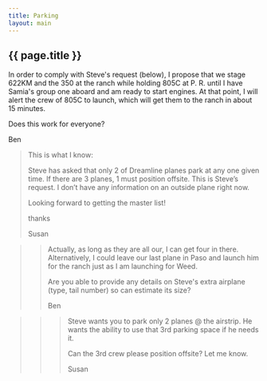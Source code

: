 ```yaml
---
title: Parking
layout: main
---
```


## {{ page.title }}

In order to comply with Steve's request (below), I propose that we stage 622KM and the 350 at the ranch while holding 805C at P. R. until I have Samia's group one aboard and am ready to start engines. At that point, I will alert the crew of 805C to launch, which will get them to the ranch in about 15 minutes.
 
Does this work for everyone?
 
Ben 

 
> This is what I know:
>
> Steve has asked that only 2 of Dreamline planes park at any one given time.  If there are 3 planes, 1 must position offsite.  This is Steve’s request. I don’t have any information on an outside plane right now.
>
> Looking forward to getting the master list!
> 
> thanks
>
> Susan
 

>> Actually, as long as they are all our, I can get four in there.
>> Alternatively, I could leave our last plane in Paso and launch him
>> for the ranch just as I am launching for Weed.
>> 
>> Are you able to provide any details on Steve's extra airplane (type,
>> tail number) so can estimate its size?
>>  
>> 
>> Ben 


>>> Steve wants you to park only 2 planes @ the airstrip. He wants the
>>> ability to use that 3rd parking space if he needs it.
>>> 
>>>  
>>> 
>>> Can the 3rd crew please position offsite?  Let me know.
>>> 
>>> Susan
